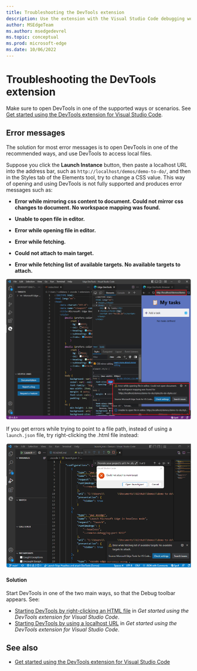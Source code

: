```yaml
---
title: Troubleshooting the DevTools extension
description: Use the extension with the Visual Studio Code debugging workflow in the Microsoft Edge Developer Tools extension for Visual Studio Code.
author: MSEdgeTeam
ms.author: msedgedevrel
ms.topic: conceptual
ms.prod: microsoft-edge
ms.date: 10/06/2022
---
```

# Troubleshooting the DevTools extension

Make sure to open DevTools in one of the supported ways or scenarios.  See [Get started using the DevTools extension for Visual Studio Code](./get-started.md).


<!-- ====================================================================== -->
## Error messages

The solution for most error messages is to open DevTools in one of the recommended ways, and use DevTools to access local files.

Suppose you click the **Launch Instance** button, then paste a localhost URL into the address bar, such as `http://localhost/demos/demo-to-do/`, and then in the Styles tab of the Elements tool, try to change a CSS value.  This way of opening and using DevTools is not fully supported and produces error messages such as:

*  **Error while mirroring css content to document.  Could not mirror css changes to document.  No workspace mapping was found.**

*  **Unable to open file in editor.**

*  **Error while opening file in editor.**

*  **Error while fetching.**

*  **Could not attach to main target.**

*  **Error while fetching list of available targets.  No available targets to attach.**

![No workspace mapping](./troubleshooting-images/no-workspace-mapping.png)

If you get errors while trying to point to a file path, instead of using a `launch.json` file, try right-clicking the .html file instead:

![Could not attach to main target](./troubleshooting-images/could-not-attach-main-target.png)


#### Solution
 
Start DevTools in one of the two main ways, so that the Debug toolbar appears.  See:
* [Starting DevTools by right-clicking an HTML file](./get-started.md#starting-devtools-by-right-clicking-an-html-file) in _Get started using the DevTools extension for Visual Studio Code_.
* [Starting DevTools by using a localhost URL](./get-started.md#starting-devtools-by-using-a-localhost-url) in _Get started using the DevTools extension for Visual Studio Code_.


<!-- ====================================================================== -->
## See also

* [Get started using the DevTools extension for Visual Studio Code](./get-started.md)
